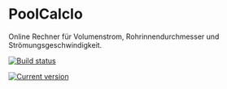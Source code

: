 # PoolCalcIo
Online Rechner für Volumenstrom, Rohrinnendurchmesser und Strömungsgeschwindigkeit.

[![Build status](https://ci.appveyor.com/api/projects/status/mfvedb74l6ymlcvc?svg=true)](https://ci.appveyor.com/project/100prznt/ftpdeploytest)

[![Current version](https://img.shields.io/endpoint.svg?url=https%3A%2F%2Fio.100prznt.de%2Fbadge.json)](https://io.100prznt.de/)
